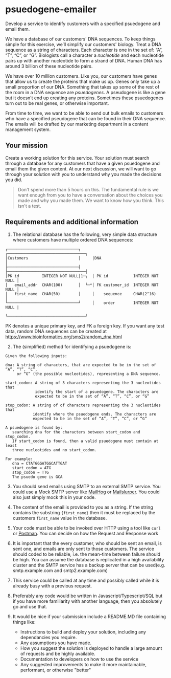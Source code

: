 # psuedogene-emailer
Develop a service to identify customers with a specified psuedogene and email them.

We have a database of our customers' DNA sequences.  To keep things simple for this exercise, we’ll simplify our customers' biology. Treat a DNA sequence as a string of characters.  Each character is one in the set of: “A”, “T”, “C”, or “G”.  Biologists call a character a _nucleotide_ and each nucleotide pairs up with another nucleotide to form a strand of DNA.  Human DNA has around 3 billion of these nucleotide pairs.  

We have over 10 million customers.  Like you, our customers have genes that allow us to create the proteins that make us up.  Genes only take up a small proportion of our DNA.  Something that takes up some of the rest of the room in a DNA sequence are _psuedogenes_. A pseudogene is like a gene but it doesn’t end up creating any proteins. Sometimes these psuedogenes turn out to be real genes, or otherwise important.

From time to time, we want to be able to send out bulk emails to customers who have a specified pseudogene that can be found in their DNA sequence.  The emails  will be drafted by our marketing department in a content management system.  

## Your mission
Create a working solution for this service.  Your solution must search through a database for any customers that have a given psuedogene and email them the given content.  At our next discussion, we will want to go through your solution with you to understand why you made the decisions you did.

> Don't spend more than 5 hours on this.  The fundamental rule is we want enough from you to have a conversation about the choices you made and why you made them. We want to know how you think.  This isn't a test.

## Requirements and additional information
1. The relational database has the following, very simple data structure where customers have multiple ordered DNA sequences:
```
┌───────────────────────────────┐     ┌──────────────────────────────────┐
│Customers                      │     │DNA                               │
├───────────────────────────────┤     ├──────────────────────────────────┤
│PK id          INTEGER NOT NULL│1─┐  │ PK id           INTEGER NOT NULL │
│   email_addr  CHAR(100)       │  └─*│ FK customer_id  INTEGER NOT NULL │
│   first_name  CHAR(50)        │     │    sequence     CHAR(2^16)       │
└───────────────────────────────┘     │    order        INTEGER NOT NULL |
                                      └──────────────────────────────────┘
```
PK denotes a unique primary key, and FK a foreign key.  If you want any test data, random DNA sequences can be created at https://www.bioinformatics.org/sms2/random_dna.html

2. The (simplified) method for identifying a psuedogene is:
```
Given the following inputs:

dna: A string of characters, that are expected to be in the set of “A”, “T”, “C”,
     or “G” (the possible nucleotides), representing a DNA sequence.
     
start_codon: A string of 3 characters representing the 3 nucleotides that 
             identify the start of a psuedogene. The characters are 
             expected to be in the set of “A”, “T”, “C”, or “G”
             
stop_codon: A string of of characters representing the 3 nucleotides that
            identify where the psuedogene ends. The characters are 
            expected to be in the set of “A”, “T”, “C”, or “G”

A psuedogene is found by:
   searching dna for the characters between start_codon and stop_codon. 
   If start_codon is found, then a valid psuedogene must contain at least
   three nucleotides and no start_codon.
   
For example:
   dna = CTATGGGATGGCATTGAT
   start_codon = ATG
   stop_codon = TTG
   The psuedo gene is GCA
```

3. You should send emails using SMTP to an external SMTP service.  You could use a Mock SMTP server like [MailHog](https://github.com/mailhog/MailHog) or [Mailslurper](https://www.mailslurper.com/).  You could also just simply mock this in your code.   

1. The content of the email is provided to you as a string. If the string contains the substring `{first_name}` then it must be replaced by the customers `first_name` value in the database.

1. Your code must be able to be invoked over HTTP using a tool like `curl` or [Postman](https://www.postman.com/). You can decide on how the Request and Response work

1. It is important that the every customer, who should be sent an email, is sent one, and emails are only sent to those customers.  The service should coded to be reliable, i.e. the mean-time between failure should be high.  You can assume the database is replicated in a high availability cluster and the SMTP service has a backup server that can be used(e.g. smtp.example.com and smtp2.example.com)

1. This service could be called at any time and possibly called while it is already busy with a previous request.

1. Preferably any code would be written in Javascript/Typescript/SQL but if you have more familiarity with another language, then you absolutely go and use that.

1. It would be nice if your submission include a README.MD file containing things like:
   - Instructions to build and deploy your solution, including any dependancies you require. 
   - Any assumptions you have made. 
   - How you suggest the solution is deployed to handle a large amount of requests and be highly available.
   - Documentation to developers on how to use the service
   - Any suggested improvements to make it more maintainable, performant, or otherwise "better"




